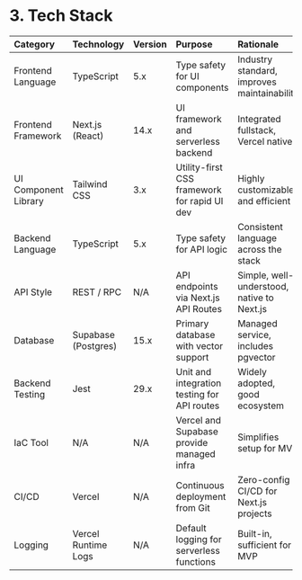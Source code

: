# **3. Tech Stack**

| Category | Technology | Version | Purpose | Rationale |
| :---- | :---- | :---- | :---- | :---- |
| Frontend Language | TypeScript | 5.x | Type safety for UI components | Industry standard, improves maintainability |
| Frontend Framework | Next.js (React) | 14.x | UI framework and serverless backend | Integrated fullstack, Vercel native |
| UI Component Library | Tailwind CSS | 3.x | Utility-first CSS framework for rapid UI dev | Highly customizable and efficient |
| Backend Language | TypeScript | 5.x | Type safety for API logic | Consistent language across the stack |
| API Style | REST / RPC | N/A | API endpoints via Next.js API Routes | Simple, well-understood, native to Next.js |
| Database | Supabase (Postgres) | 15.x | Primary database with vector support | Managed service, includes pgvector |
| Backend Testing | Jest | 29.x | Unit and integration testing for API routes | Widely adopted, good ecosystem |
| IaC Tool | N/A | N/A | Vercel and Supabase provide managed infra | Simplifies setup for MVP |
| CI/CD | Vercel | N/A | Continuous deployment from Git | Zero-config CI/CD for Next.js projects |
| Logging | Vercel Runtime Logs | N/A | Default logging for serverless functions | Built-in, sufficient for MVP |
